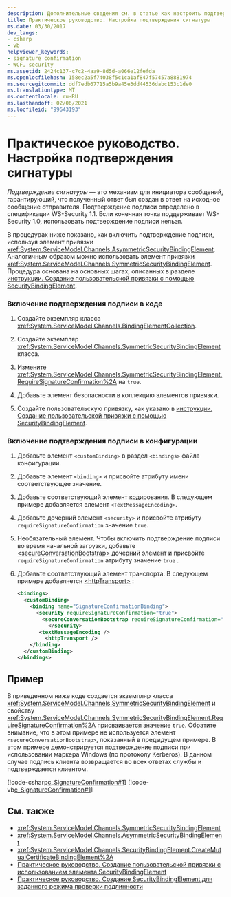 ```yaml
---
description: Дополнительные сведения см. в статье как настроить подтверждение подписи.
title: Практическое руководство. Настройка подтверждения сигнатуры
ms.date: 03/30/2017
dev_langs:
- csharp
- vb
helpviewer_keywords:
- signature confirmation
- WCF, security
ms.assetid: 2424c137-c7c2-4aa9-8d5d-a066e12fefda
ms.openlocfilehash: 158ec2a5f74038f5c1ca1af847f57457a8881974
ms.sourcegitcommit: ddf7edb67715a5b9a45e3dd44536dabc153c1de0
ms.translationtype: MT
ms.contentlocale: ru-RU
ms.lasthandoff: 02/06/2021
ms.locfileid: "99643193"
---
```

# <a name="how-to-set-up-a-signature-confirmation"></a>Практическое руководство. Настройка подтверждения сигнатуры

*Подтверждение сигнатуры* — это механизм для инициатора сообщений, гарантирующий, что полученный ответ был создан в ответ на исходное сообщение отправителя. Подтверждение подписи определено в спецификации WS-Security 1.1. Если конечная точка поддерживает WS-Security 1.0, использовать подтверждение подписи нельзя.

В процедурах ниже показано, как включить подтверждение подписи, используя элемент привязки <xref:System.ServiceModel.Channels.AsymmetricSecurityBindingElement>. Аналогичным образом можно использовать элемент привязки <xref:System.ServiceModel.Channels.SymmetricSecurityBindingElement>. Процедура основана на основных шагах, описанных в разделе [инструкции. Создание пользовательской привязки с помощью SecurityBindingElement](how-to-create-a-custom-binding-using-the-securitybindingelement.md).

### <a name="to-enable-signature-confirmation-in-code"></a>Включение подтверждения подписи в коде

1. Создайте экземпляр класса <xref:System.ServiceModel.Channels.BindingElementCollection>.

2. Создайте экземпляр  <xref:System.ServiceModel.Channels.SymmetricSecurityBindingElement> класса.

3. Измените <xref:System.ServiceModel.Channels.SymmetricSecurityBindingElement.RequireSignatureConfirmation%2A> на `true`.

4. Добавьте элемент безопасности в коллекцию элементов привязки.

5. Создайте пользовательскую привязку, как указано в [инструкции. Создание пользовательской привязки с помощью SecurityBindingElement](how-to-create-a-custom-binding-using-the-securitybindingelement.md).

### <a name="to-enable-signature-confirmation-in-configuration"></a>Включение подтверждения подписи в конфигурации

1. Добавьте элемент `<customBinding>` в раздел `<bindings>` файла конфигурации.

2. Добавьте элемент `<binding>` и присвойте атрибуту имени соответствующее значение.

3. Добавьте соответствующий элемент кодирования. В следующем примере добавляется элемент `<TextMessageEncoding>`.

4. Добавьте дочерний элемент `<security>` и присвойте атрибуту `requireSignatureConfirmation` значение `true`.

5. Необязательный элемент. Чтобы включить подтверждение подписи во время начальной загрузки, добавьте [\<secureConversationBootstrap>](../../configure-apps/file-schema/wcf/secureconversationbootstrap.md) дочерний элемент и присвойте `requireSignatureConfirmation` атрибуту значение `true` .

6. Добавьте соответствующий элемент транспорта. В следующем примере добавляется [\<httpTransport>](../../configure-apps/file-schema/wcf/httptransport.md) :

    ```xml
    <bindings>
      <customBinding>
        <binding name="SignatureConfirmationBinding">
          <security requireSignatureConfirmation="true">
            <secureConversationBootstrap requireSignatureConfirmation="true" />
              </security>
           <textMessageEncoding />
             <httpTransport />
        </binding>
      </customBinding>
    </bindings>
    ```

## <a name="example"></a>Пример

В приведенном ниже коде создается экземпляр класса <xref:System.ServiceModel.Channels.SymmetricSecurityBindingElement> и свойству <xref:System.ServiceModel.Channels.SymmetricSecurityBindingElement.RequireSignatureConfirmation%2A> присваивается значение `true`. Обратите внимание, что в этом примере не используется элемент `<secureConversationBootstrap>`, показанный в предыдущем примере. В этом примере демонстрируется подтверждение подписи при использовании маркера Windows (по протоколу Kerberos). В данном случае подпись клиента возвращается во всех ответах службы и подтверждается клиентом.

[!code-csharp[c_SignatureConfirmation#1](../../../../samples/snippets/csharp/VS_Snippets_CFX/c_signatureconfirmation/cs/source.cs#1)]
[!code-vb[c_SignatureConfirmation#1](../../../../samples/snippets/visualbasic/VS_Snippets_CFX/c_signatureconfirmation/vb/source.vb#1)]

## <a name="see-also"></a>См. также

- <xref:System.ServiceModel.Channels.SymmetricSecurityBindingElement>
- <xref:System.ServiceModel.Channels.AsymmetricSecurityBindingElement>
- <xref:System.ServiceModel.Channels.SecurityBindingElement.CreateMutualCertificateBindingElement%2A>
- [Практическое руководство. Создание пользовательской привязки с использованием элемента SecurityBindingElement](how-to-create-a-custom-binding-using-the-securitybindingelement.md)
- [Практическое руководство. Создание SecurityBindingElement для заданного режима проверки подлинности](how-to-create-a-securitybindingelement-for-a-specified-authentication-mode.md)
